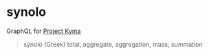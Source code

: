 # synolo
GraphQL for [Project Kyma](https://kyma-project.io/)

> sýnolo (Greek)
> total, aggregate, aggregation, mass, summation

